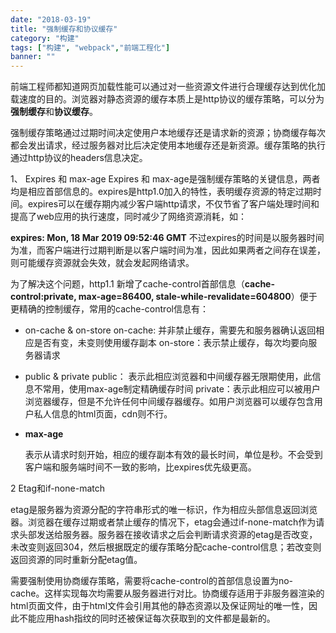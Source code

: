```yaml
---
date: "2018-03-19"
title: "强制缓存和协议缓存"
category: "构建"
tags: ["构建", "webpack","前端工程化"]
banner: ""
---
```


前端工程师都知道网页加载性能可以通过对一些资源文件进行合理缓存达到优化加载速度的目的。浏览器对静态资源的缓存本质上是http协议的缓存策略，可以分为**强制缓存**和**协议缓存**。

强制缓存策略通过过期时间决定使用户本地缓存还是请求新的资源；协商缓存每次都会发出请求，经过服务器对比后决定使用本地缓存还是新资源。缓存策略的执行通过http协议的headers信息决定。

1、  Expires 和 max-age
Expires 和 max-age是强制缓存策略的关键信息，两者均是相应首部信息的。expires是http1.0加入的特性，表明缓存资源的特定过期时间。expires可以在缓存期内减少客户端http请求，不仅节省了客户端处理时间和提高了web应用的执行速度，同时减少了网络资源消耗，如：

**expires: Mon, 18 Mar 2019 09:52:46 GMT**
不过expires的时间是以服务器时间为准，而客户端进行过期判断是以客户端时间为准，因此如果两者之间存在误差，则可能缓存资源就会失效，就会发起网络请求。

为了解决这个问题，http1.1 新增了cache-control首部信息（**cache-control:private, max-age=86400, stale-while-revalidate=604800**）便于更精确的控制缓存，常用的cache-control信息有：

*  on-cache & on-store
      on-cache: 并非禁止缓存，需要先和服务器确认返回相应是否有变，未变则使用缓存副本
      on-store：表示禁止缓存，每次均要向服务器请求
  
* public & private
      public： 表示此相应浏览器和中间缓存器无限期使用，此信息不常用，使用max-age制定精确缓存时间
      private：表示此相应可以被用户浏览器缓存，但是不允许任何中间缓存器缓存。如用户浏览器可以缓存包含用户私人信息的html页面，cdn则不行。
  

* **max-age**

  表示从请求时刻开始，相应的缓存副本有效的最长时间，单位是秒。不会受到客户端和服务端时间不一致的影响，比expires优先级更高。
  
2 Etag和if-none-match

etag是服务器为资源分配的字符串形式的唯一标识，作为相应头部信息返回浏览器。浏览器在缓存过期或者禁止缓存的情况下，etag会通过if-none-match作为请求头部发送给服务器。服务器在接收请求之后会判断请求资源的etag是否改变，未改变则返回304，然后根据既定的缓存策略分配cache-control信息；若改变则返回资源的同时重新分配etag值。

需要强制使用协商缓存策略，需要将cache-control的首部信息设置为no-cache。这样实现每次均需要从服务器进行对比。协商缓存适用于非服务器渲染的html页面文件，由于html文件会引用其他的静态资源以及保证网址的唯一性，因此不能应用hash指纹的同时还被保证每次获取到的文件都是最新的。

